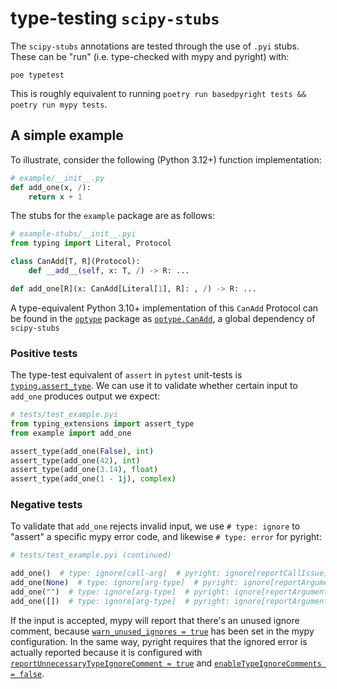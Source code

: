 # type-testing `scipy-stubs`

The `scipy-stubs` annotations are tested through the use of `.pyi` stubs.
These can be "run" (i.e. type-checked with mypy and pyright) with:

```shell
poe typetest
```

This is roughly equivalent to running `poetry run basedpyright tests && poetry run mypy tests`.

## A simple example

To illustrate, consider the following (Python 3.12+) function implementation:

```py
# example/__init__.py
def add_one(x, /):
    return x + 1
```

The stubs for the `example` package are as follows:

```pyi
# example-stubs/__init__.pyi
from typing import Literal, Protocol

class CanAdd[T, R](Protocol):
    def __add__(self, x: T, /) -> R: ...

def add_one[R](x: CanAdd[Literal[1], R]: , /) -> R: ...
```

A type-equivalent Python 3.10+ implementation of this `CanAdd` Protocol can be found in the
[`optype`][optype] package as [`optype.CanAdd`][optype-binops], a global dependency of `scipy-stubs`

### Positive tests

The type-test equivalent of `assert` in `pytest` unit-tests is [`typing.assert_type`][assert_type].
We can use it to validate whether certain input to `add_one` produces output we expect:

```pyi
# tests/test_example.pyi
from typing_extensions import assert_type
from example import add_one

assert_type(add_one(False), int)
assert_type(add_one(42), int)
assert_type(add_one(3.14), float)
assert_type(add_one(1 - 1j), complex)
```

### Negative tests

To validate that `add_one` rejects invalid input, we use `# type: ignore` to "assert"
a specific mypy error code, and likewise `# type: error` for pyright:

```pyi
# tests/test_example.pyi (continued)

add_one()  # type: ignore[call-arg]  # pyright: ignore[reportCallIssue]
add_one(None)  # type: ignore[arg-type]  # pyright: ignore[reportArgumentType]
add_one("")  # type: ignore[arg-type]  # pyright: ignore[reportArgumentType]
add_one([])  # type: ignore[arg-type]  # pyright: ignore[reportArgumentType]
```

If the input is accepted, mypy will report that there's an unused ignore comment, because
[`warn_unused_ignores = true`][mypy-warn-ignore] has been set in the mypy configuration.
In the same way, pyright requires that the ignored error is actually reported because it
is configured with  [`reportUnnecessaryTypeIgnoreComment = true`][bpr-rules] and
[`enableTypeIgnoreComments = false`][bpr-rules].

[assert_type]: https://docs.python.org/3/library/typing.html#typing.assert_type
[bpr-rules]: https://docs.basedpyright.com/latest/configuration/config-files/#type-check-rule-overrides
[mypy-warn-ignore]: https://kotlinisland.github.io/basedmypy/config_file.html#confval-warn_unused_ignores
[optype]: https://github.com/jorenham/optype
[optype-binops]: https://github.com/jorenham/optype?tab=readme-ov-file#binary-operations
